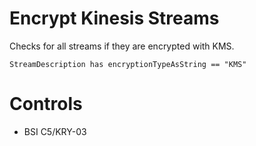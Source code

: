 # Encrypt Kinesis Streams

Checks for all streams if they are encrypted with KMS.

```ccl
StreamDescription has encryptionTypeAsString == "KMS"
```

# Controls

* BSI C5/KRY-03
